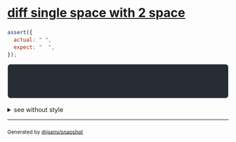 # [diff single space with 2 space](../../string.test.js#L83)

```js
assert({
  actual: " ",
  expect: "  ",
});
```

![img](throw.svg)

<details>
  <summary>see without style</summary>

```console
AssertionError: actual and expect are different

actual: " "
expect: "  "
```

</details>


---

<sub>
  Generated by <a href="https://github.com/jsenv/core/tree/main/packages/independent/snapshot">@jsenv/snapshot</a>
</sub>
